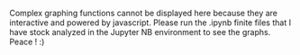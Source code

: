 Complex graphing functions cannot be displayed here because they are interactive and powered by javascript. 
Please run the .ipynb finite files that I have stock analyzed in the Jupyter NB environment to see the graphs. Peace  ! :)
